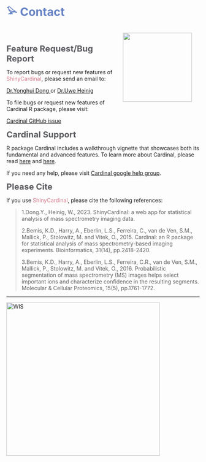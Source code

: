 <b><span style="color:#6682c4; font-size:30px;">𓅫 Contact </span></b>

<img src='www/img/logo.png' height="180" style = "float: right; margin: 20px;"/>

<br></br>

<b><span style="color:#5c5d61; font-size:22px;">Feature Request/Bug Report</span></b>

To report bugs or request new features of <span style="color:#d17789;">ShinyCardinal</span>, please send an email to:

[Dr.Yonghui Dong <i class="fa fa-envelope-o fa-xl" aria-hidden="true"></i>](mailto:yonghui.dong@gmail.com) or [Dr.Uwe Heinig <i class="fa fa-envelope-o fa-xl" aria-hidden="true"></i>](mailto:Uwe.Heinig@weizmann.ac.il)

To file bugs or request new features of Cardinal R package, please visit:

[Cardinal GitHub issue](https://github.com/kuwisdelu/Cardinal/issues)

<b><span style="color:#5c5d61; font-size:22px;">Cardinal Support</span></b>

R package Cardinal includes a walkthrough vignette that showcases both its fundamental and advanced features. To learn more about Cardinal, please read [here](https://bioconductor.org/packages/release/bioc/html/Cardinal.html) and [here](https://bioconductor.org/packages/release/data/experiment/html/CardinalWorkflows.html).

If you need any help, please visit [Cardinal google help group](https://groups.google.com/g/CardinalMSI?hl=en).

<b><span style="color:#5c5d61; font-size:22px;">Please Cite</span></b>


If you use <span style="color:#d17789;">ShinyCardinal</span>, please cite the following references:

> 1.Dong.Y., Heinig, W., 2023. ShinyCardinal: a web app for statistical analysis of mass spectrometry imaging data.
>
> 2.Bemis, K.D., Harry, A., Eberlin, L.S., Ferreira, C., van de Ven, S.M., Mallick, P., Stolowitz, M. and Vitek, O., 2015. Cardinal: an R package for statistical analysis of mass spectrometry-based imaging experiments. Bioinformatics, 31(14), pp.2418-2420. <a href="https://doi.org/10.1093/bioinformatics/btv146" target="_new"><i class="fa fa-link" aria-hidden="true"></i></i></a>
> 
> 3.Bemis, K.D., Harry, A., Eberlin, L.S., Ferreira, C.R., van de Ven, S.M., Mallick, P., Stolowitz, M. and Vitek, O., 2016. Probabilistic segmentation of mass spectrometry (MS) images helps select important ions and characterize confidence in the resulting segments. Molecular & Cellular Proteomics, 15(5), pp.1761-1772. <a href="https://doi.org/10.1074/mcp.O115.053918" target="_new"><i class="fa fa-link" aria-hidden="true"></i></i></a>

---
<a href= 'https://www.weizmann.ac.il'><img src='www/img/WIS.png' alt='WIS' title='Weizmann Institute of Science' width='400'/></a>

<br></br>
